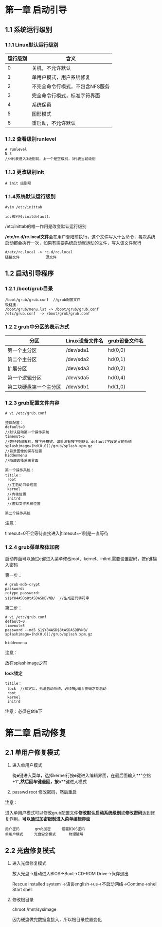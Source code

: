 # 第一章 启动引导

## 1.1 系统运行级别

### 1.1.1 Linux默认运行级别

| 运行级别 | 含义                            |
| -------- | ------------------------------- |
| 0        | 关机，不允许默认                |
| 1        | 单用户模式，用户系统修复        |
| 2        | 不完全命令行模式，不包含NFS服务 |
| 3        | 完全命令行模式，标准字符界面    |
| 4        | 系统保留                        |
| 5        | 图形模式                        |
| 6        | 重启动，不允许默认              |



### 1.1.2 查看级别runlevel

```
# runlevel
N 3
//N代表进入3级别前，上一个是空级别，3代表当前级别
```



### 1.1.3 更改级别init

```
# init 级别号
```



### 1.1.4系统默认运行级别

```
#vim /etc/inittab

id:级别号:initdefault:
```

/etc/inittab的唯一作用是改变默认运行级别



**/etc/rc.d/rc.local文件**会在用户登陆前执行，这个文件写入什么命令，每次系统启动都会执行一次，如果有需要系统启动就运动的文件，写入该文件就行

```
#/etc/rc.local -> rc.d/rc.local 
链接文件            源文件
```



## 1.2 启动引导程序

### 1.2.1 /boot/grub目录

```
/boot/grub/grub.conf  //grub配置文件
软链接：
/boot/grub/menu.lst -> /boot/grub/grub.conf
/etc/grub.conf  -> /boot/grub/grub.conf
```



### 1.2.2 grub中分区的表示方式

| 分区                   | Linux设备文件名 | grub设备文件名 |
| ---------------------- | --------------- | -------------- |
| 第一个主分区           | /dev/sda1       | hd(0,0)        |
| 第二个主分区           | /dev/sda2       | hd(0,1)        |
| 扩展分区               | /dev/sda3       | hd(0,2)        |
| 第一个逻辑分区         | /dev/sda5       | hd(0,4)        |
| 第二块硬盘第一个主分区 | /dev/sdb1       | hd(1,0)        |



### 1.2.3 grub配置文件内容

```
# vi /etc/grub.conf

整体配置：
default=0  
//默认启动第一个操作系统
timeout=5  
//等待时间五秒，按下任意键。如果没有按下则默认 default字段定义的系统           
splashimage=(hd(0,0))/grub/splash.xpm.gz
//背景图像的保存位置
hiddenmenu
//隐藏选择系统界面

第一个操作系统：
titile：
 root
 //主启动目录位置
 kernel
 //内核位置
 initrd
 //虚拟文件系统位置
 
第二个操作系统
```

注意：

timeout=0不会等待直接进入|timeout=-1则是一直等待

 



### 1.2.4 grub菜单整体加密

启动界面可以通过e键进入菜单修改root、kernel、initrd,需要设置密码，按p键输入密码

第一步：

```
# grub-md5-crypt
password:
retype password:
$1$Y84ASD$8tASDASDBVNB/  //生成密码字符串 
```

第二步：

```
# vi /etc/grub.conf
default=0  
timeout=5  
password --md5 $1$Y84ASD$8tASDASDBVNB/ 
splashimage=(hd(0,0))/grub/splash.xpm.gz

hiddenmenu

```

注意：

 放在splashimage之前



**lock锁定**

```
titile：
 lock  //锁定后，无法启动系统，必须按p输入密码才能启动
 root
 kernel
 initrd
```

注意：必须在title下



# 第二章 启动修复

## 2.1 单用户修复模式

1. 进入单用户模式

   俺**e**键进入菜单，选择kernel行按**e**键进入编辑界面，在最后面输入**"空格+1"**,然后回车键退回，按**b**键进入模式

2. passwd root 修改密码，然后重启 

注意：

进入单用户模式可以修改grub配置文件**修改默认启动系统级别**或**修改密码**达到修复作用，**可以通过加密限制进入菜单编辑界面**

```
用户密码       grub加密     设置BIOS密码
单用户模式     光盘安全模式      物理破解
```





## 2.2 光盘修复模式

1. 进入光盘修复模式

   放入光盘->启动进入BIOS->Boot->CD-ROM Drive->保存退出

   Rescue installed system ->语言english->us->不启动网络->Contime->shell Start shell

2. 修改根目录

   chroot  /mnt/sysimage

   因为硬盘做完数据盘接入，所以根目录位置变化